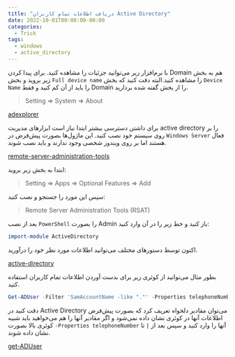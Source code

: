 ```yaml
---
title: "دریافت اطلاعات تمام کاربران Active Directory"
date: 2022-10-01T00:00:00-00:00
categories:
  - Trick
tags:
  - windows
  - active_directory
---
```


با نرم‌افزار زیر می‌توانید جزئیات را مشاهده کنید. برای پیدا کردن Domain هم به بخش زیر بروید و بخش `Full device name` را مشاهده کنید.البته دقت کنید که بخش `Device Name` را باید از آن کم کنید و فقط Domain را از بخش گفته شده بردارید.  

> Setting => System => About

[adexplorer](https://learn.microsoft.com/en-us/sysinternals/downloads/adexplorer)  

برای داشتن دسترسی بیشتر ابتدا نیاز است ابزارهای مدیریت active directory را بر روی سیستم خود نصب کنید. این ماژول‌ها بصورت پیش‌فرض در `Windows Server` فعال هستند اما بر روی ویندوز شخصی وجود ندارند و باید نصب شوند.  

[remote-server-administration-tools](https://learn.microsoft.com/en-US/troubleshoot/windows-server/system-management-components/remote-server-administration-tools)  

ابتدا به بخش زیر بروید:  

> Setting => Apps => Optional Features => Add

سپس این مورد را جستجو و نصب کنید:  

> Remote Server Administration Tools (RSAT)

بعد از نصب `PowerShell` را بصورت Admin باز کنید و خط زیر را در آن وارد کنید:  

```powershell
import-module ActiveDirectory
```

اکنون توسط دستور‌های مختلف می‌توانید اطلاعات مورد نظر خود را درآورید.  

[active-directory](https://learn.microsoft.com/en-us/powershell/module/activedirectory/?view=windowsserver2022-ps)  

بطور مثال می‌توانید از کوئری زیر برای بدست آوردن اطلاعات تمام کاربران استفاده کنید.  

```powershell
Get-ADUser -Filter 'SamAccountName -like "."' -Properties telephoneNumber,mobile,MobilePhone | Format-Table Name,SamAccountName,UserPrincipalName,telephoneNumber,mobile,MobilePhone -A
```

دقت کنید در Active Directory می‌توان مقادیر دلخواه تعریف کرد که بصورت پیش‌فرض اطلاعات آنها در کوئری نشان داده نمی‌شود و اگر مقادیر آنها را هم می‌خواهید باید شبیه کوئری بالا بصورت `-Properties telephoneNumber` آنها را وارد کنید و سپس بعد از `|` تا نشان داده شوند.  

[get-ADUser](https://learn.microsoft.com/en-us/powershell/module/activedirectory/get-aduser?view=windowsserver2022-ps)  